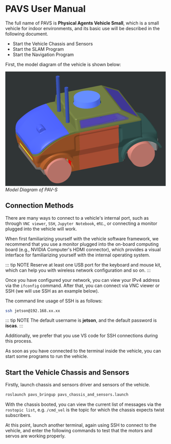 # PAVS User Manual

The full name of PAVS is **Physical Agents Vehicle Small**, which is a small vehicle for indoor environments, and its basic use will be described in the following document.

- Start the Vehicle Chassis and Sensors
- Start the SLAM Program
- Start the Navigation Program

First, the model diagram of the vehicle is shown below:

![PAVS Structure](./imgs/pavs_structure.jpg)
*Model Diagram of PAV-S*

## Connection Methods

There are many ways to connect to a vehicle's internal port, such as through `VNC viewer`, `SSH`, `Jupyter Notebook`, etc., or connecting a monitor plugged into the vehicle will work.

When first familiarizing yourself with the vehicle software framework, we recommend that you use a monitor plugged into the on-board computing board (e.g., NVIDIA Computer's HDMI connector), which provides a visual interface for familiarizing yourself with the internal operating system.

::: tip NOTE
Reserve at least one USB port for the keyboard and mouse kit, which can help you with wireless network configuration and so on.
:::

Once you have configured your network, you can view your IPv4 address via the `ifconfig` command. After that, you can connect via VNC viewer or SSH (we will use SSH as an example below).

The command line usage of SSH is as follows:
```bash
ssh jetson@192.168.xx.xx
```
::: tip NOTE
The default username is **jetson**, and the default password is **iscas**.
:::

Additionally, we prefer that you use VS code for SSH connections during this process.

As soon as you have connected to the terminal inside the vehicle, you can start some programs to run the vehicle.

## Start the Vehicle Chassis and Sensors

Firstly, launch chassis and sensors driver and sensors of the vehicle.

```bash
roslaunch pavs_bringup pavs_chassis_and_sensors.launch
```

With the chassis booted, you can view the current list of messages via the `rostopic list`, e.g. `/cmd_vel` is the topic for which the chassis expects twist subscribers.

At this point, launch another terminal, again using SSH to connect to the vehicle, and enter the following commands to test that the motors and servos are working properly.